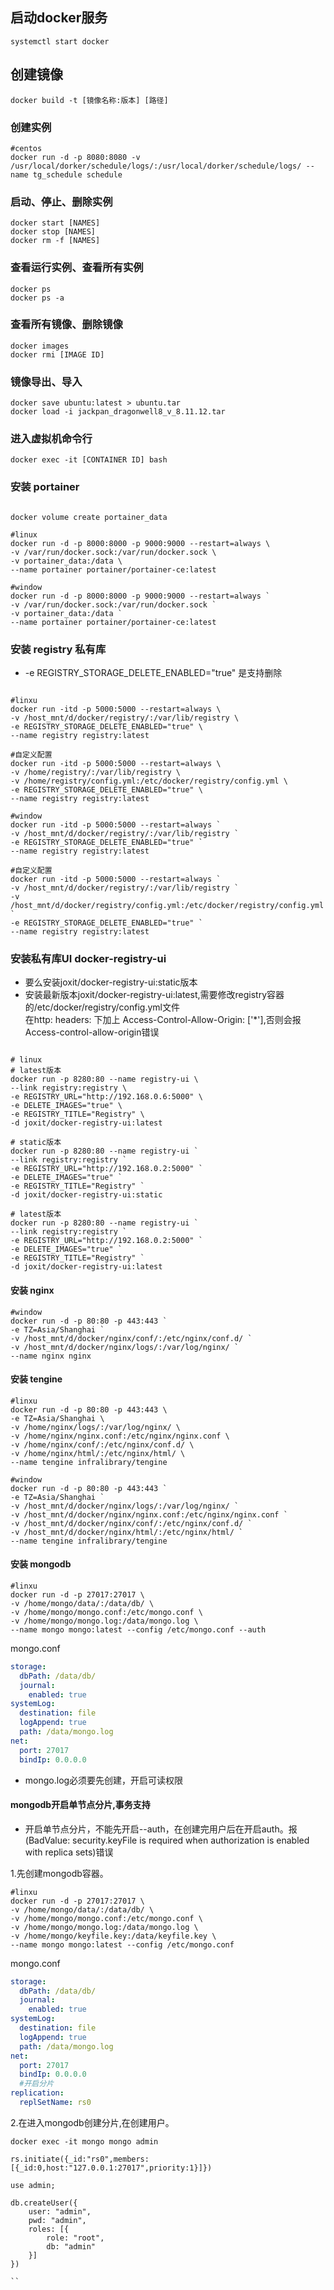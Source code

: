 ## 启动docker服务
```shell
systemctl start docker
```

## 创建镜像
```shell
docker build -t [镜像名称:版本] [路径]
```

### 创建实例
```shell
#centos
docker run -d -p 8080:8080 -v /usr/local/dorker/schedule/logs/:/usr/local/dorker/schedule/logs/ --name tg_schedule schedule
```

### 启动、停止、删除实例
```shell
docker start [NAMES]
docker stop [NAMES]
docker rm -f [NAMES]
```

### 查看运行实例、查看所有实例
```shell
docker ps
docker ps -a
```

### 查看所有镜像、删除镜像
```shell
docker images
docker rmi [IMAGE ID]
```

### 镜像导出、导入
```shell
docker save ubuntu:latest > ubuntu.tar
docker load -i jackpan_dragonwell8_v_8.11.12.tar
```

### 进入虚拟机命令行
```shell
docker exec -it [CONTAINER ID] bash
```

### 安装 portainer
```shell

docker volume create portainer_data

#linux
docker run -d -p 8000:8000 -p 9000:9000 --restart=always \
-v /var/run/docker.sock:/var/run/docker.sock \
-v portainer_data:/data \
--name portainer portainer/portainer-ce:latest

#window
docker run -d -p 8000:8000 -p 9000:9000 --restart=always `
-v /var/run/docker.sock:/var/run/docker.sock `
-v portainer_data:/data `
--name portainer portainer/portainer-ce:latest

```

### 安装 registry 私有库
* -e REGISTRY_STORAGE_DELETE_ENABLED="true" 是支持删除
```shell

#linxu 
docker run -itd -p 5000:5000 --restart=always \
-v /host_mnt/d/docker/registry/:/var/lib/registry \
-e REGISTRY_STORAGE_DELETE_ENABLED="true" \
--name registry registry:latest

#自定义配置
docker run -itd -p 5000:5000 --restart=always \
-v /home/registry/:/var/lib/registry \
-v /home/registry/config.yml:/etc/docker/registry/config.yml \
-e REGISTRY_STORAGE_DELETE_ENABLED="true" \
--name registry registry:latest

#window
docker run -itd -p 5000:5000 --restart=always `
-v /host_mnt/d/docker/registry/:/var/lib/registry `
-e REGISTRY_STORAGE_DELETE_ENABLED="true" `
--name registry registry:latest

#自定义配置
docker run -itd -p 5000:5000 --restart=always `
-v /host_mnt/d/docker/registry/:/var/lib/registry `
-v /host_mnt/d/docker/registry/config.yml:/etc/docker/registry/config.yml `
-e REGISTRY_STORAGE_DELETE_ENABLED="true" `
--name registry registry:latest
```

### 安装私有库UI docker-registry-ui
* 要么安装joxit/docker-registry-ui:static版本
* 安装最新版本joxit/docker-registry-ui:latest,需要修改registry容器的/etc/docker/registry/config.yml文件<br/>
在http: headers: 下加上 Access-Control-Allow-Origin: ['*'],否则会报Access-control-allow-origin错误

```shell

# linux
# latest版本
docker run -p 8280:80 --name registry-ui \
--link registry:registry \
-e REGISTRY_URL="http://192.168.0.6:5000" \
-e DELETE_IMAGES="true" \
-e REGISTRY_TITLE="Registry" \
-d joxit/docker-registry-ui:latest

# static版本
docker run -p 8280:80 --name registry-ui `
--link registry:registry `
-e REGISTRY_URL="http://192.168.0.2:5000" `
-e DELETE_IMAGES="true" `
-e REGISTRY_TITLE="Registry" `
-d joxit/docker-registry-ui:static

# latest版本
docker run -p 8280:80 --name registry-ui `
--link registry:registry `
-e REGISTRY_URL="http://192.168.0.2:5000" `
-e DELETE_IMAGES="true" `
-e REGISTRY_TITLE="Registry" `
-d joxit/docker-registry-ui:latest
```

#### 安装 nginx
```shell
#window
docker run -d -p 80:80 -p 443:443 `
-e TZ=Asia/Shanghai `
-v /host_mnt/d/docker/nginx/conf/:/etc/nginx/conf.d/ `
-v /host_mnt/d/docker/nginx/logs/:/var/log/nginx/ `
--name nginx nginx
```

#### 安装 tengine
```shell
#linxu
docker run -d -p 80:80 -p 443:443 \
-e TZ=Asia/Shanghai \
-v /home/nginx/logs/:/var/log/nginx/ \
-v /home/nginx/nginx.conf:/etc/nginx/nginx.conf \
-v /home/nginx/conf/:/etc/nginx/conf.d/ \
-v /home/nginx/html/:/etc/nginx/html/ \
--name tengine infralibrary/tengine

#window
docker run -d -p 80:80 -p 443:443 `
-e TZ=Asia/Shanghai `
-v /host_mnt/d/docker/nginx/logs/:/var/log/nginx/ `
-v /host_mnt/d/docker/nginx/nginx.conf:/etc/nginx/nginx.conf `
-v /host_mnt/d/docker/nginx/conf/:/etc/nginx/conf.d/ `
-v /host_mnt/d/docker/nginx/html/:/etc/nginx/html/ `
--name tengine infralibrary/tengine
```

#### 安装 mongodb
```shell
#linxu
docker run -d -p 27017:27017 \
-v /home/mongo/data/:/data/db/ \
-v /home/mongo/mongo.conf:/etc/mongo.conf \
-v /home/mongo/mongo.log:/data/mongo.log \
--name mongo mongo:latest --config /etc/mongo.conf --auth
```
mongo.conf
```yml
storage:
  dbPath: /data/db/
  journal:
    enabled: true
systemLog:
  destination: file
  logAppend: true
  path: /data/mongo.log
net:
  port: 27017
  bindIp: 0.0.0.0
```

* mongo.log必须要先创建，开启可读权限

#### mongodb开启单节点分片,事务支持
* 开启单节点分片，不能先开启--auth，在创建完用户后在开启auth。报(BadValue: security.keyFile is required when authorization is enabled with replica sets)错误

1.先创建mongodb容器。
```shell
#linxu
docker run -d -p 27017:27017 \
-v /home/mongo/data/:/data/db/ \
-v /home/mongo/mongo.conf:/etc/mongo.conf \
-v /home/mongo/mongo.log:/data/mongo.log \
-v /home/mongo/keyfile.key:/data/keyfile.key \
--name mongo mongo:latest --config /etc/mongo.conf
```
mongo.conf
```yml
storage:
  dbPath: /data/db/
  journal:
    enabled: true
systemLog:
  destination: file
  logAppend: true
  path: /data/mongo.log
net:
  port: 27017
  bindIp: 0.0.0.0
  #开启分片
replication:
  replSetName: rs0  
```

2.在进入mongodb创建分片,在创建用户。
```
docker exec -it mongo mongo admin

rs.initiate({_id:"rs0",members:[{_id:0,host:"127.0.0.1:27017",priority:1}]})

use admin;

db.createUser({
	user: "admin",
	pwd: "admin",
	roles: [{
		role: "root",
		db: "admin"
	}]
})

``
